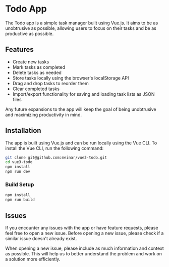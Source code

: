 # Todo App

The Todo app is a simple task manager built using Vue.js. It aims to be as unobtrusive as possible, allowing users to focus on their tasks and be as productive as possible.

## Features

- Create new tasks
- Mark tasks as completed
- Delete tasks as needed
- Store tasks locally using the browser's localStorage API
- Drag and drop tasks to reorder them
- Clear completed tasks
- Import/export functionality for saving and loading task lists as JSON files

Any future expansions to the app will keep the goal of being unobtrusive and maximizing productivity in mind.

## Installation

The app is built using Vue.js and can be run locally using the Vue CLI. To install the Vue CLI, run the following command:

```bash
git clone git@github.com:meinar/vue3-todo.git
cd vue3-todo
npm install
npm run dev
```

### Build Setup

``` bash
npm install
npm run build
```

## Issues

If you encounter any issues with the app or have feature requests, please feel free to open a new issue. Before opening a new issue, please check if a similar issue doesn't already exist.

When opening a new issue, please include as much information and context as possible. This will help us to better understand the problem and work on a solution more efficiently.

